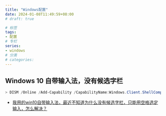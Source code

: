 ```yaml
---
title: "Windows配置"
date: 2024-01-08T11:49:59+08:00
# draft: true

# 标签
tags:
- 配置
# 专栏
series:
- windows
# 分类
# categories:
---
```


## Windows 10 自带输入法，没有候选字栏

```powershell
> DISM /Online /Add-Capability /CapabilityName:Windows.Client.ShellComponents~~~~0.0.1.0
```

- [我用的win10自带输入法，最近不知道为什么没有候选字栏，只能用空格选定输入，怎么解决？](https://www.zhihu.com/question/427491064)